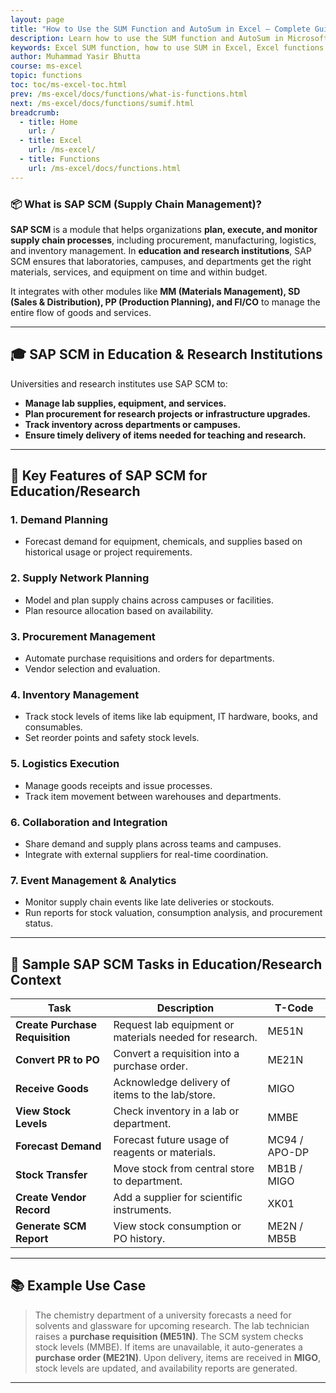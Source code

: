 ```yaml
---
layout: page
title: "How to Use the SUM Function and AutoSum in Excel – Complete Guide"
description: Learn how to use the SUM function and AutoSum in Microsoft Excel to quickly add values across cells, columns, or rows. Includes syntax, examples, and tips for efficient usage.
keywords: Excel SUM function, how to use SUM in Excel, Excel functions guide, Excel SUM formula, Excel add cells, Excel basics, Excel tutorials, Microsoft Excel functions, SUM formula examples
author: Muhammad Yasir Bhutta
course: ms-excel
topic: functions
toc: toc/ms-excel-toc.html
prev: /ms-excel/docs/functions/what-is-functions.html
next: /ms-excel/docs/functions/sumif.html
breadcrumb:
  - title: Home
    url: /
  - title: Excel
    url: /ms-excel/
  - title: Functions
    url: /ms-excel/docs/functions.html
---
```


### 📦 What is **SAP SCM (Supply Chain Management)?**

**SAP SCM** is a module that helps organizations **plan, execute, and monitor supply chain processes**, including procurement, manufacturing, logistics, and inventory management. In **education and research institutions**, SAP SCM ensures that laboratories, campuses, and departments get the right materials, services, and equipment on time and within budget.

It integrates with other modules like **MM (Materials Management), SD (Sales & Distribution), PP (Production Planning), and FI/CO** to manage the entire flow of goods and services.

---

## 🎓 SAP SCM in **Education & Research Institutions**

Universities and research institutes use SAP SCM to:

* **Manage lab supplies, equipment, and services.**
* **Plan procurement for research projects or infrastructure upgrades.**
* **Track inventory across departments or campuses.**
* **Ensure timely delivery of items needed for teaching and research.**

---

## 🔑 Key Features of SAP SCM for Education/Research

### 1. **Demand Planning**

* Forecast demand for equipment, chemicals, and supplies based on historical usage or project requirements.

### 2. **Supply Network Planning**

* Model and plan supply chains across campuses or facilities.
* Plan resource allocation based on availability.

### 3. **Procurement Management**

* Automate purchase requisitions and orders for departments.
* Vendor selection and evaluation.

### 4. **Inventory Management**

* Track stock levels of items like lab equipment, IT hardware, books, and consumables.
* Set reorder points and safety stock levels.

### 5. **Logistics Execution**

* Manage goods receipts and issue processes.
* Track item movement between warehouses and departments.

### 6. **Collaboration and Integration**

* Share demand and supply plans across teams and campuses.
* Integrate with external suppliers for real-time coordination.

### 7. **Event Management & Analytics**

* Monitor supply chain events like late deliveries or stockouts.
* Run reports for stock valuation, consumption analysis, and procurement status.

---

## 🧪 Sample SAP SCM Tasks in Education/Research Context

| Task                            | Description                                             | T-Code        |
| ------------------------------- | ------------------------------------------------------- | ------------- |
| **Create Purchase Requisition** | Request lab equipment or materials needed for research. | ME51N         |
| **Convert PR to PO**            | Convert a requisition into a purchase order.            | ME21N         |
| **Receive Goods**               | Acknowledge delivery of items to the lab/store.         | MIGO          |
| **View Stock Levels**           | Check inventory in a lab or department.                 | MMBE          |
| **Forecast Demand**             | Forecast future usage of reagents or materials.         | MC94 / APO-DP |
| **Stock Transfer**              | Move stock from central store to department.            | MB1B / MIGO   |
| **Create Vendor Record**        | Add a supplier for scientific instruments.              | XK01          |
| **Generate SCM Report**         | View stock consumption or PO history.                   | ME2N / MB5B   |

---

## 📚 Example Use Case

> The chemistry department of a university forecasts a need for solvents and glassware for upcoming research.
> The lab technician raises a **purchase requisition (ME51N)**.
> The SCM system checks stock levels (MMBE). If items are unavailable, it auto-generates a **purchase order (ME21N)**.
> Upon delivery, items are received in **MIGO**, stock levels are updated, and availability reports are generated.

---

